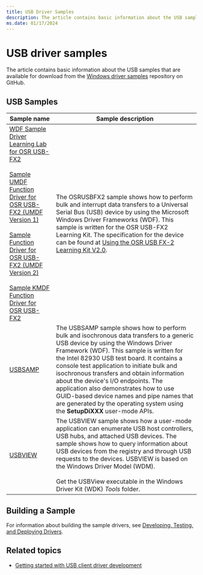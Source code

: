 ```yaml
---
title: USB Driver Samples
description: The article contains basic information about the USB samples that are available for download from the Windows driver samples repository on GitHub.
ms.date: 01/17/2024
---
```


# USB driver samples

The article contains basic information about the USB samples that are available for download from the [Windows driver samples](https://go.microsoft.com/fwlink/p/?LinkId=616507) repository on GitHub.

## USB Samples

| Sample name | Sample description |
|---|---|
| [WDF Sample Driver Learning Lab for OSR USB-FX2](https://go.microsoft.com/fwlink/p/?LinkId=618936)<br><br>[Sample UMDF Function Driver for OSR USB-FX2 (UMDF Version 1)](../wdf/user-mode-driver-framework-design-guide.md)<br><br>[Sample Function Driver for OSR USB-FX2 (UMDF Version 2)](/samples/microsoft/windows-driver-samples/sample-function-driver-for-osr-usb-fx2-umdf-version-2/)<br><br>[Sample KMDF Function Driver for OSR USB-FX2](https://go.microsoft.com/fwlink/p/?LinkId=618937) | The OSRUSBFX2 sample shows how to perform bulk and interrupt data transfers to a Universal Serial Bus (USB) device by using the Microsoft Windows Driver Frameworks (WDF). This sample is written for the OSR USB-FX2 Learning Kit. The specification for the device can be found at [Using the OSR USB FX-2 Learning Kit V2.0](https://go.microsoft.com/fwlink/p/?linkid=64091). |
| [USBSAMP](https://go.microsoft.com/fwlink/p/?LinkId=618938) | The USBSAMP sample shows how to perform bulk and isochronous data transfers to a generic USB device by using the Windows Driver Framework (WDF). This sample is written for the Intel 82930 USB test board. It contains a console test application to initiate bulk and isochronous transfers and obtain information about the device's I/O endpoints. The application also demonstrates how to use GUID-based device names and pipe names that are generated by the operating system using the **SetupDiXXX** user-mode APIs. |
| [USBVIEW](https://go.microsoft.com/fwlink/p/?LinkId=618004) | The USBVIEW sample shows how a user-mode application can enumerate USB host controllers, USB hubs, and attached USB devices. The sample shows how to query information about USB devices from the registry and through USB requests to the devices. USBVIEW is based on the Windows Driver Model (WDM).<br><br>Get the USBView executable in the Windows Driver Kit (WDK) *Tools* folder. |

## Building a Sample

For information about building the sample drivers, see [Developing, Testing, and Deploying Drivers](/windows-hardware/drivers).

## Related topics

- [Getting started with USB client driver development](getting-started-with-usb-client-driver-development.md)
